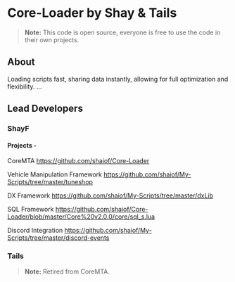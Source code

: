 # Core-Loader by Shay & Tails

> **Note:** This code is open source, everyone is free to use the code in their own projects.

## About
Loading scripts fast, sharing data instantly, allowing for full optimization and flexibility.
...

## Lead Developers

### ShayF
#### Projects -

CoreMTA								https://github.com/shaiof/Core-Loader

Vehicle Manipulation Framework		https://github.com/shaiof/My-Scripts/tree/master/tuneshop

DX Framework						https://github.com/shaiof/My-Scripts/tree/master/dxLib

SQL Framework						https://github.com/shaiof/Core-Loader/blob/master/Core%20v2.0.0/core/sql_s.lua

Discord Integration					https://github.com/shaiof/My-Scripts/tree/master/discord-events


### Tails
> **Note:** Retired from CoreMTA.
